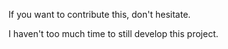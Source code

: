 If you want to contribute this, don't hesitate.

I haven't too much time to still develop this project.

